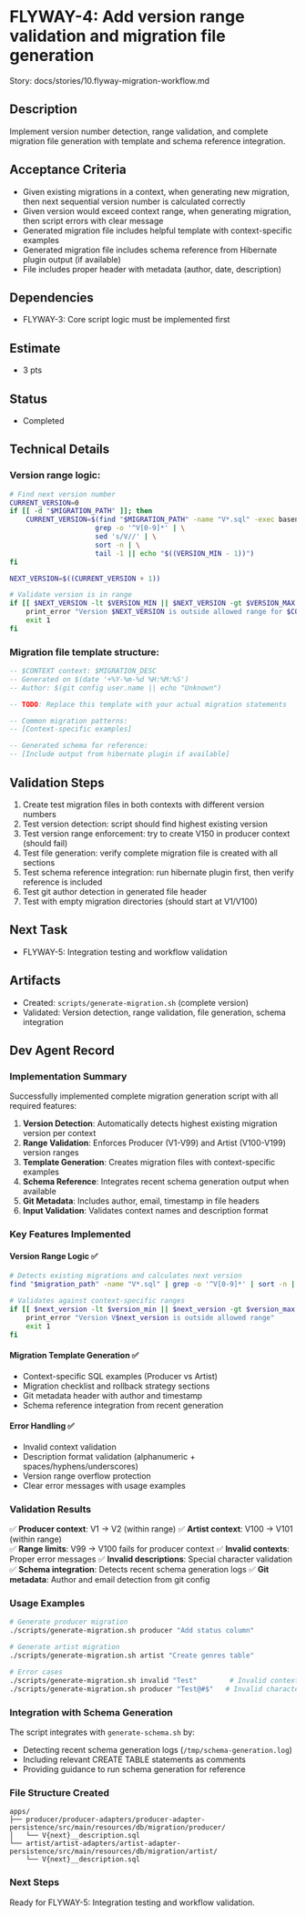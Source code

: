 # FLYWAY-4: Add version range validation and migration file generation

Story: docs/stories/10.flyway-migration-workflow.md

## Description
Implement version number detection, range validation, and complete migration file generation with template and schema reference integration.

## Acceptance Criteria
- Given existing migrations in a context, when generating new migration, then next sequential version number is calculated correctly
- Given version would exceed context range, when generating migration, then script errors with clear message
- Generated migration file includes helpful template with context-specific examples
- Generated migration file includes schema reference from Hibernate plugin output (if available)
- File includes proper header with metadata (author, date, description)

## Dependencies
- FLYWAY-3: Core script logic must be implemented first

## Estimate
- 3 pts

## Status
- Completed

## Technical Details

### Version range logic:
```bash
# Find next version number
CURRENT_VERSION=0
if [[ -d "$MIGRATION_PATH" ]]; then
    CURRENT_VERSION=$(find "$MIGRATION_PATH" -name "V*.sql" -exec basename {} \; 2>/dev/null | \
                     grep -o '^V[0-9]*' | \
                     sed 's/V//' | \
                     sort -n | \
                     tail -1 || echo "$((VERSION_MIN - 1))")
fi

NEXT_VERSION=$((CURRENT_VERSION + 1))

# Validate version is in range
if [[ $NEXT_VERSION -lt $VERSION_MIN || $NEXT_VERSION -gt $VERSION_MAX ]]; then
    print_error "Version $NEXT_VERSION is outside allowed range for $CONTEXT context ($VERSION_MIN-$VERSION_MAX)"
    exit 1
fi
```

### Migration file template structure:
```sql
-- $CONTEXT context: $MIGRATION_DESC  
-- Generated on $(date '+%Y-%m-%d %H:%M:%S')
-- Author: $(git config user.name || echo "Unknown")

-- TODO: Replace this template with your actual migration statements

-- Common migration patterns:
-- [Context-specific examples]

-- Generated schema for reference:
-- [Include output from hibernate plugin if available]
```

## Validation Steps
1. Create test migration files in both contexts with different version numbers
2. Test version detection: script should find highest existing version
3. Test version range enforcement: try to create V150 in producer context (should fail)
4. Test file generation: verify complete migration file is created with all sections
5. Test schema reference integration: run hibernate plugin first, then verify reference is included
6. Test git author detection in generated file header
7. Test with empty migration directories (should start at V1/V100)

## Next Task
- FLYWAY-5: Integration testing and workflow validation

## Artifacts
- Created: `scripts/generate-migration.sh` (complete version)
- Validated: Version detection, range validation, file generation, schema integration

## Dev Agent Record

### Implementation Summary
Successfully implemented complete migration generation script with all required features:

1. **Version Detection**: Automatically detects highest existing migration version per context
2. **Range Validation**: Enforces Producer (V1-V99) and Artist (V100-V199) version ranges  
3. **Template Generation**: Creates migration files with context-specific examples
4. **Schema Reference**: Integrates recent schema generation output when available
5. **Git Metadata**: Includes author, email, timestamp in file headers
6. **Input Validation**: Validates context names and description format

### Key Features Implemented

#### Version Range Logic ✅
```bash
# Detects existing migrations and calculates next version
find "$migration_path" -name "V*.sql" | grep -o '^V[0-9]*' | sort -n | tail -1

# Validates against context-specific ranges
if [[ $next_version -lt $version_min || $next_version -gt $version_max ]]; then
    print_error "Version V$next_version is outside allowed range"
    exit 1
fi
```

#### Migration Template Generation ✅
- Context-specific SQL examples (Producer vs Artist)
- Migration checklist and rollback strategy sections
- Git metadata header with author and timestamp
- Schema reference integration from recent generation

#### Error Handling ✅
- Invalid context validation
- Description format validation (alphanumeric + spaces/hyphens/underscores)
- Version range overflow protection
- Clear error messages with usage examples

### Validation Results
✅ **Producer context**: V1 → V2 (within range)
✅ **Artist context**: V100 → V101 (within range)  
✅ **Range limits**: V99 → V100 fails for producer context
✅ **Invalid contexts**: Proper error messages
✅ **Invalid descriptions**: Special character validation
✅ **Schema integration**: Detects recent schema generation logs
✅ **Git metadata**: Author and email detection from git config

### Usage Examples
```bash
# Generate producer migration
./scripts/generate-migration.sh producer "Add status column"

# Generate artist migration  
./scripts/generate-migration.sh artist "Create genres table"

# Error cases
./scripts/generate-migration.sh invalid "Test"        # Invalid context
./scripts/generate-migration.sh producer "Test@#$"   # Invalid characters
```

### Integration with Schema Generation
The script integrates with `generate-schema.sh` by:
- Detecting recent schema generation logs (`/tmp/schema-generation.log`)
- Including relevant CREATE TABLE statements as comments
- Providing guidance to run schema generation for reference

### File Structure Created
```
apps/
├── producer/producer-adapters/producer-adapter-persistence/src/main/resources/db/migration/producer/
│   └── V{next}__description.sql
└── artist/artist-adapters/artist-adapter-persistence/src/main/resources/db/migration/artist/  
    └── V{next}__description.sql
```

### Next Steps
Ready for FLYWAY-5: Integration testing and workflow validation.
